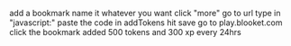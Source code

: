add a bookmark
name it whatever you want
click "more"
go to url
type in "javascript:"
paste the code in addTokens
hit save
go to play.blooket.com
click the bookmark
added 500 tokens and 300 xp every 24hrs
